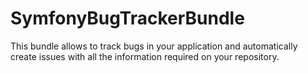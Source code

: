 # SymfonyBugTrackerBundle
This bundle allows to track bugs in your application and automatically create issues with all the information required on your repository.
